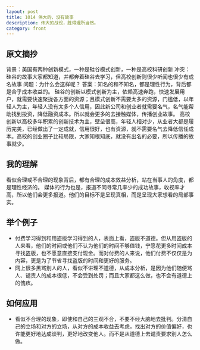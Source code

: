 ```yaml
---
layout: post
title: 1014 伟大的，没有故事
description: 伟大的战役，胜得理所当然。
category: front
---
```


## 原文摘抄
背景：美国有两种创新模式，一种是硅谷模式创新，一种是高校科研创新
冲突：硅谷的故事大家都知道，并都奔着硅谷去学习，但高校创新则很少听闻也很少有成名故事
问题：为什么会这样呢？
答案：知名的和不知名，都是理性行为，背后都是合乎成本收益的。
    硅谷的创新以模式创新为主，依赖高速奔跑，快速发展用户，就需要快速聚拢各方面的资源；且模式创新不需要太多的资源，门槛低，以年轻人为主，年轻人没有太多个人信用，因此新公司和创业者就需要名气，名气能帮助找到投资，降低融资成本。所以就会更多的去接触媒体，传播创业故事。
    高校创新以高校多年积累的创新技术为主，壁垒很高，年轻人相对少，从业者大都是履历完美，已经做出了一定成就，信用很好，也有资源，就不需要名气去降低信任成本。高校的创业圈子比较局限，大家知根知底，就没有出名的必要，所以传播的故事就少。

## 我的理解
看似合理或不合理的现象背后，都有合理的成本效益分析，站在当事人的角度，都是理性经济的。
媒体的行为也是，报道不同寻常几率少的成功故事，收视率才高，所以他们会更多报道。他们的目标不是呈现真相，而是呈现大家想看的局部事实。

## 举个例子
- 付费学习得到和用盗版学习得到的人，表面上看，盗版不道德。但从用盗版的人来看，他们的时间或他们不认为他们的时间不够值钱，宁愿花更多时间成本寻找盗版，也不愿意直接支付现金。而对付费的人来说，他们付费不仅仅是为内容，更是为了节省寻找盗版的时间和更好的服务。
- 网上很多黑骂别人的人，看似不讲理不道德，从成本分析，是因为他们随便骂人、谴责人的成本很低，不会受到处罚；而且大家都这么做，也不会有道德上的愧疚。

## 如何应用
- 看似不合理的现象，即使和自己的三观不合，不要不经大脑地去批判。分清自己的立场和对方的立场，从对方的成本收益去考虑，找出对方的价值偏好，也许能更好地达成谈判，更好地改变他人。而不是从道德上去谴责要求别人怎么做。
